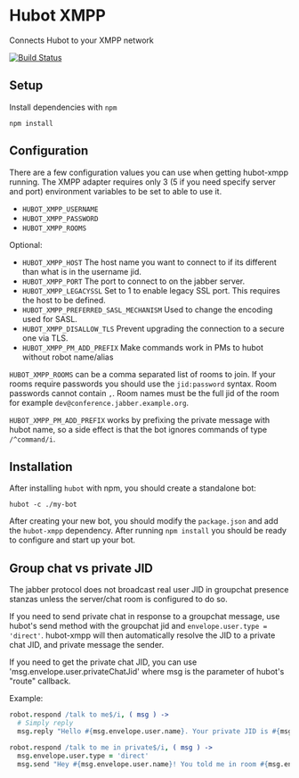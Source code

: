 # Hubot XMPP

Connects Hubot to your XMPP network

[![Build Status](https://secure.travis-ci.org/markstory/hubot-xmpp.png?branch=master)](http://travis-ci.org/markstory/hubot-xmpp)

## Setup

Install dependencies with `npm`

	npm install

## Configuration

There are a few configuration values you can use when getting hubot-xmpp
running. The XMPP adapter requires only 3 (5 if you need specify server
and port) environment variables to be set to able to use it.

* `HUBOT_XMPP_USERNAME`
* `HUBOT_XMPP_PASSWORD`
* `HUBOT_XMPP_ROOMS`

Optional:

* `HUBOT_XMPP_HOST` The host name you want to connect to if its different than
  what is in the username jid.
* `HUBOT_XMPP_PORT` The port to connect to on the jabber server.
* `HUBOT_XMPP_LEGACYSSL` Set to 1 to enable legacy SSL port.  This requires
  the host to be defined.
* `HUBOT_XMPP_PREFERRED_SASL_MECHANISM` Used to change the encoding used for SASL.
* `HUBOT_XMPP_DISALLOW_TLS` Prevent upgrading the connection to a secure one via TLS.
* `HUBOT_XMPP_PM_ADD_PREFIX` Make commands work in PMs to hubot without robot name/alias

`HUBOT_XMPP_ROOMS` can be a comma separated list of rooms to join.  If
your rooms require passwords you should use the `jid:password` syntax.
Room passwords cannot contain `,`. Room names must be the full jid of the
room for example `dev@conference.jabber.example.org`.

`HUBOT_XMPP_PM_ADD_PREFIX` works by prefixing the private message with hubot name, so a
side effect is that the bot ignores commands of type `/^command/i`.

## Installation

After installing `hubot` with npm, you should create a standalone bot:

	hubot -c ./my-bot

After creating your new bot, you should modify the `package.json` and add the
`hubot-xmpp` dependency. After running `npm install` you should be ready to configure
and start up your bot.

## Group chat vs private JID

The jabber protocol does not broadcast real user JID in groupchat presence
stanzas unless the server/chat room is configured to do so.

If you need to send private chat in response to a groupchat message, use
hubot's send method with the groupchat jid and `envelope.user.type = 'direct'`.
hubot-xmpp will then automatically resolve the JID to a private
chat JID, and private message the sender.

If you need to get the private chat JID, you can use
'msg.envelope.user.privateChatJid' where msg is the parameter of hubot's
"route" callback.

Example:

```coffeescript
robot.respond /talk to me$/i, ( msg ) ->
  # Simply reply
  msg.reply "Hello #{msg.envelope.user.name}. Your private JID is #{msg.envelope.user.privateChatJID}"

robot.respond /talk to me in private$/i, ( msg ) ->
  msg.envelope.user.type = 'direct'
  msg.send "Hey #{msg.envelope.user.name}! You told me in room #{msg.envelope.user.room} to talk to you."
```
